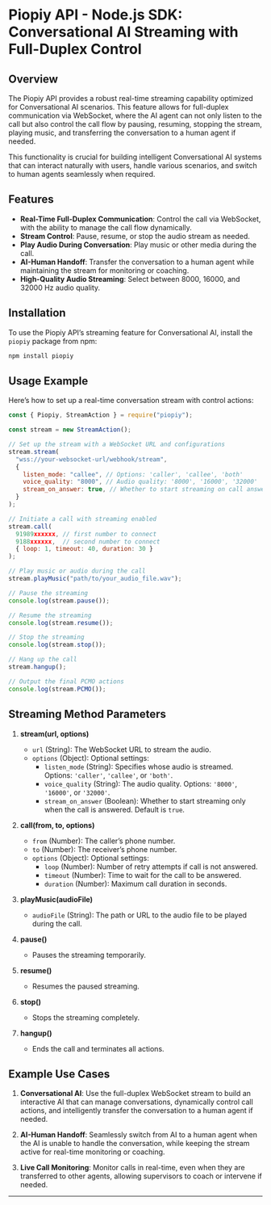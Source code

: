 # Piopiy API - Node.js SDK: Conversational AI Streaming with Full-Duplex Control

## Overview

The Piopiy API provides a robust real-time streaming capability optimized for Conversational AI scenarios. This feature allows for full-duplex communication via WebSocket, where the AI agent can not only listen to the call but also control the call flow by pausing, resuming, stopping the stream, playing music, and transferring the conversation to a human agent if needed.

This functionality is crucial for building intelligent Conversational AI systems that can interact naturally with users, handle various scenarios, and switch to human agents seamlessly when required.

## Features

- **Real-Time Full-Duplex Communication**: Control the call via WebSocket, with the ability to manage the call flow dynamically.
- **Stream Control**: Pause, resume, or stop the audio stream as needed.
- **Play Audio During Conversation**: Play music or other media during the call.
- **AI-Human Handoff**: Transfer the conversation to a human agent while maintaining the stream for monitoring or coaching.
- **High-Quality Audio Streaming**: Select between 8000, 16000, and 32000 Hz audio quality.

## Installation

To use the Piopiy API’s streaming feature for Conversational AI, install the `piopiy` package from npm:

```bash
npm install piopiy
```

## Usage Example

Here’s how to set up a real-time conversation stream with control actions:

```javascript
const { Piopiy, StreamAction } = require("piopiy");

const stream = new StreamAction();

// Set up the stream with a WebSocket URL and configurations
stream.stream(
  "wss://your-websocket-url/webhook/stream",
  {
    listen_mode: "callee", // Options: 'caller', 'callee', 'both'
    voice_quality: "8000", // Audio quality: '8000', '16000', '32000'
    stream_on_answer: true, // Whether to start streaming on call answer
  }
);

// Initiate a call with streaming enabled
stream.call(
  91989xxxxxx, // first number to connect
  9188xxxxxx,  // second number to connect
  { loop: 1, timeout: 40, duration: 30 }
);

// Play music or audio during the call
stream.playMusic("path/to/your_audio_file.wav");

// Pause the streaming
console.log(stream.pause());

// Resume the streaming
console.log(stream.resume());

// Stop the streaming
console.log(stream.stop());

// Hang up the call
stream.hangup();

// Output the final PCMO actions
console.log(stream.PCMO());
```

## Streaming Method Parameters

1. **stream(url, options)**

      - `url` (String): The WebSocket URL to stream the audio.
      - `options` (Object): Optional settings:
           - `listen_mode` (String): Specifies whose audio is streamed. Options: `'caller'`, `'callee'`, or `'both'`.
           - `voice_quality` (String): The audio quality. Options: `'8000'`, `'16000'`, or `'32000'`.
           - `stream_on_answer` (Boolean): Whether to start streaming only when the call is answered. Default is `true`.

2. **call(from, to, options)**

      - `from` (Number): The caller’s phone number.
      - `to` (Number): The receiver’s phone number.
      - `options` (Object): Optional settings:
           - `loop` (Number): Number of retry attempts if call is not answered.
           - `timeout` (Number): Time to wait for the call to be answered.
           - `duration` (Number): Maximum call duration in seconds.

3. **playMusic(audioFile)**

      - `audioFile` (String): The path or URL to the audio file to be played during the call.

4. **pause()**

      - Pauses the streaming temporarily.

5. **resume()**

      - Resumes the paused streaming.

6. **stop()**

      - Stops the streaming completely.

7. **hangup()**

      - Ends the call and terminates all actions.

## Example Use Cases

1. **Conversational AI**: Use the full-duplex WebSocket stream to build an interactive AI that can manage conversations, dynamically control call actions, and intelligently transfer the conversation to a human agent if needed.

2. **AI-Human Handoff**: Seamlessly switch from AI to a human agent when the AI is unable to handle the conversation, while keeping the stream active for real-time monitoring or coaching.

3. **Live Call Monitoring**: Monitor calls in real-time, even when they are transferred to other agents, allowing supervisors to coach or intervene if needed.

---
